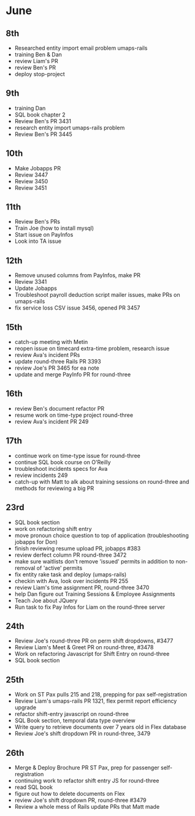 # June
## 8th
  - Researched entity import email problem umaps-rails
  - training Ben & Dan
  - review Liam's PR
  - review Ben's PR
  - deploy stop-project
## 9th
  - training Dan
  - SQL book chapter 2
  - Review Ben's PR 3431
  - research entity import umaps-rails problem
  - Review Ben's PR 3445
## 10th
  - Make Jobapps PR
  - Review 3447
  - Review 3450
  - Review 3451
## 11th
  - Review Ben's PRs
  - Train Joe (how to install mysql)
  - Start issue on PayInfos
  - Look into TA issue
## 12th
  - Remove unused columns from PayInfos, make PR
  - Review 3341
  - Update Jobapps
  - Troubleshoot payroll deduction script mailer issues, make PRs on umaps-rails
  - fix service loss CSV issue 3456, opened PR 3457 
## 15th
  - catch-up meeting with Metin
  - reopen issue on timecard extra-time problem, research issue
  - review Ava's incident PRs
  - update round-three Rails PR 3393
  - review Joe's PR 3465 for ea note
  - update and merge PayInfo PR for round-three
## 16th
  - review Ben's document refactor PR
  - resume work on time-type project round-three
  - review Ava's incident PR 249
## 17th
  - continue work on time-type issue for round-three
  - continue SQL book course on O'Reilly
  - troubleshoot incidents specs for Ava
  - review incidents 249
  - catch-up with Matt to alk about training sessions on round-three and methods for reviewing a big PR
## 23rd
  - SQL book section
  - work on refactoring shift entry
  - move pronoun choice question to top of application (troubleshooting jobapps for Don)
  - finish reviewing resume upload PR, jobapps #383
  - review derfect column PR round-three 3472
  - make sure waitlists don't remove 'issued' permits in addition to non-removal of 'active' permits
  - fix entity rake task and deploy (umaps-rails)
  - checkin with Ava, look over incidents PR 255
  - review Liam's time assignment PR, round-three 3470
  - help Dan figure out Training Sessions & Employee Assignments
  - Teach Joe about JQuery
  - Run task to fix Pay Infos for Liam on the round-three server
## 24th
  - Review Joe's round-three PR on perm shift dropdowns, #3477
  - Review Liam's Meet & Greet PR on round-three, #3478
  - Work on refactoring Javascript for Shift Entry on round-three
  - SQL book section
## 25th
  - Work on ST Pax pulls 215 and 218, prepping for pax self-registration
  - Review Liam's umaps-rails PR 1321, flex permit report efficiency upgrade
  - refactor shift-entry javascript on round-three
  - SQL Book section, temporal data type overview
  - Write query to retrieve documents over 7 years old in Flex database
  - Review Joe's shift dropdown PR in round-three, 3479
## 26th
  - Merge & Deploy Brochure PR ST Pax, prep for passenger self-registration
  - continuing work to refactor shift entry JS for round-three
  - read SQL book
  - figure out how to delete documents on Flex
  - review Joe's shift dropdown PR, round-three #3479
  - Review a whole mess of Rails update PRs that Matt made


